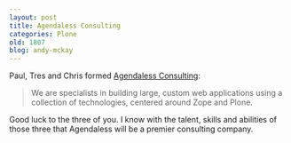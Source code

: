 ```yaml
---
layout: post
title: Agendaless Consulting
categories: Plone
old: 1807
blog: andy-mckay
---
```

Paul, Tres and Chris formed <a href="http://www.agendaless.com/">Agendaless Consulting</a>:

<blockquote>We are specialists in building large, custom web applications using a collection of technologies, centered around Zope and Plone.</blockquote>

Good luck to the three of you. I know with the talent, skills and abilities of those three that Agendaless will be a premier consulting company.